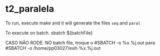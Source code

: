 # t2_paralela


To run, execute make
and it will generate the files `seq` and `paral`

To execute on batch.
sbatch ${batchFile}


CASO NÂO RODE.
NO batch file, troque o 
#SBATCH -o %x.%j.out
para
#SBATCH -o /home/pp03027/exit-%x.%j.out